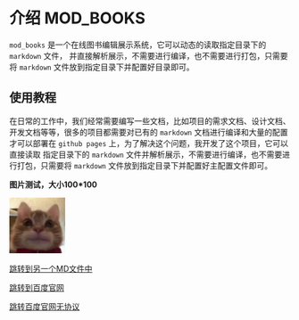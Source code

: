 # 介绍 MOD_BOOKS

`mod_books` 是一个在线图书编辑展示系统，它可以动态的读取指定目录下的 `markdown` 文件，
并直接解析展示，不需要进行编译，也不需要进行打包，只需要将 `markdown` 文件放到指定目录下并配置好目录即可。

## 使用教程

在日常的工作中，我们经常需要编写一些文档，比如项目的需求文档、设计文档、开发文档等等，很多的项目都需要对已有的
`markdown` 文档进行编译和大量的配置才可以部署在 `github pages` 上，为了解决这个问题，我开发了这个项目，它可以直接读取
指定目录下的 `markdown` 文件并解析展示，不需要进行编译，也不需要进行打包，只需要将 `markdown` 文件放到指定目录下并配置好主配置文件即可。

**图片测试，大小100*100**

<img src="../imgs/test.png" style="width: 100px" alt="">

[跳转到另一个MD文件中](./config/pages.md)

[跳转到百度官网](https://www.baidu.com/)

[跳转百度官网无协议](www.baidu.com)
